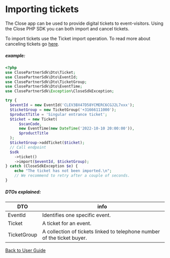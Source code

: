 # Importing tickets
The Close app can be used to provide digital tickets to event-visitors. Using the Close PHP SDK you can both import and cancel tickets. 

To import tickets use the Ticket import operation. To read more about canceling tickets go [here](/examples/ticket/cancel.md).

##### example:
```php
<?php
use ClosePartnerSdk\Dto\Ticket;
use ClosePartnerSdk\Dto\EventId;
use ClosePartnerSdk\Dto\TicketGroup;
use ClosePartnerSdk\Dto\EventTime;
use ClosePartnerSdk\Exception\CloseSdkException;

try {  
  $eventId = new EventId('CLEV3BX47D58YCMERC6CGJ2L7xxx');
  $ticketGroup = new TicketGroup('+31666111000');
  $productTitle = 'Singular entrance ticket';
  $ticket = new Ticket(
      $scanCode,
      new EventTime(new DateTime('2022-10-10 20:00:00')),
      $productTitle
  );
  $ticketGroup->addTicket($ticket);
  // Call endpoint
  $sdk
    ->ticket()
    ->import($eventId, $ticketGroup);
} catch (CloseSdkException $e) {
    echo "The ticket has not been imported.\n";
    // We recommend to retry after a couple of seconds.
}
```
##### DTOs explained:
| DTO | info |
| -------- | ----------- |
|EventId| Identifies one specific event.|
|Ticket| A ticket for an event.|
|TicketGroup| A collection of tickets linked to telephone number of the ticket buyer.|

[Back to User Guide](/USERGUIDE.md)